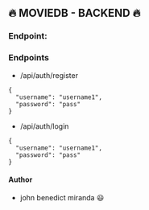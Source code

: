 ## 🔥 MOVIEDB - BACKEND 🔥
### Endpoint: 


### Endpoints 
- /api/auth/register
```
{
  "username": "username1",
  "password": "pass"
}
```
- /api/auth/login
```
{
  "username": "username1",
  "password": "pass"
}
```



#### Author
- john benedict miranda 😃
